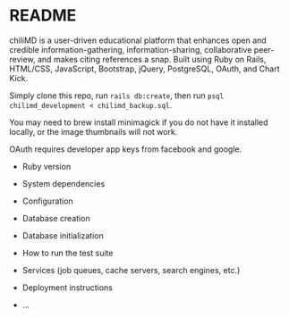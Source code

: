 # README

chiliMD is a user-driven educational platform that enhances open and credible information-gathering, information-sharing, collaborative peer-review, and makes citing references a snap.  Built using Ruby on Rails, HTML/CSS, JavaScript, Bootstrap, jQuery, PostgreSQL, OAuth, and Chart Kick.

Simply clone this repo, run `rails db:create`, then run `psql chilimd_development < chilimd_backup.sql`.

You may need to brew install minimagick if you do not have it installed locally, or the image thumbnails will not work.

OAuth requires developer app keys from facebook and google.

* Ruby version

* System dependencies

* Configuration

* Database creation

* Database initialization

* How to run the test suite

* Services (job queues, cache servers, search engines, etc.)

* Deployment instructions

* ...
